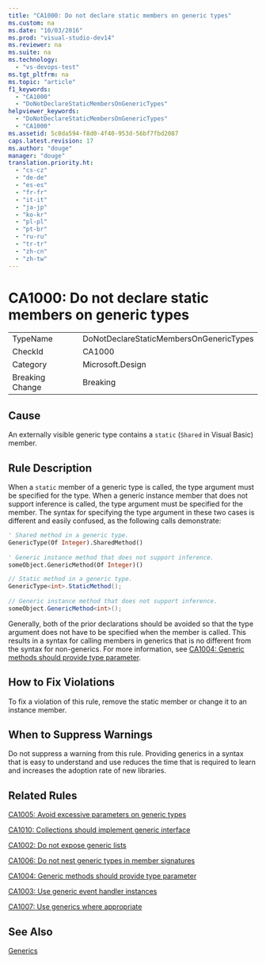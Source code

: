 ```yaml
---
title: "CA1000: Do not declare static members on generic types"
ms.custom: na
ms.date: "10/03/2016"
ms.prod: "visual-studio-dev14"
ms.reviewer: na
ms.suite: na
ms.technology: 
  - "vs-devops-test"
ms.tgt_pltfrm: na
ms.topic: "article"
f1_keywords: 
  - "CA1000"
  - "DoNotDeclareStaticMembersOnGenericTypes"
helpviewer_keywords: 
  - "DoNotDeclareStaticMembersOnGenericTypes"
  - "CA1000"
ms.assetid: 5c0da594-f8d0-4f40-953d-56bf7fbd2087
caps.latest.revision: 17
ms.author: "douge"
manager: "douge"
translation.priority.ht: 
  - "cs-cz"
  - "de-de"
  - "es-es"
  - "fr-fr"
  - "it-it"
  - "ja-jp"
  - "ko-kr"
  - "pl-pl"
  - "pt-br"
  - "ru-ru"
  - "tr-tr"
  - "zh-cn"
  - "zh-tw"
---
```

# CA1000: Do not declare static members on generic types
|||  
|-|-|  
|TypeName|DoNotDeclareStaticMembersOnGenericTypes|  
|CheckId|CA1000|  
|Category|Microsoft.Design|  
|Breaking Change|Breaking|  
  
## Cause  
 An externally visible generic type contains a `static` (`Shared` in Visual Basic) member.  
  
## Rule Description  
 When a `static` member of a generic type is called, the type argument must be specified for the type. When a generic instance member that does not support inference is called, the type argument must be specified for the member. The syntax for specifying the type argument in these two cases is different and easily confused, as the following calls demonstrate:  
  
```vb  
' Shared method in a generic type.  
GenericType(Of Integer).SharedMethod()  
  
' Generic instance method that does not support inference.  
someObject.GenericMethod(Of Integer)()  
```  
  
```c#  
// Static method in a generic type.  
GenericType<int>.StaticMethod();  
  
// Generic instance method that does not support inference.  
someObject.GenericMethod<int>();  
```  
  
 Generally, both of the prior declarations should be avoided so that the type argument does not have to be specified when the member is called. This results in a syntax for calling members in generics that is no different from the syntax for non-generics. For more information, see [CA1004: Generic methods should provide type parameter](../codequality/ca1004--generic-methods-should-provide-type-parameter.md).  
  
## How to Fix Violations  
 To fix a violation of this rule, remove the static member or change it to an instance member.  
  
## When to Suppress Warnings  
 Do not suppress a warning from this rule. Providing generics in a syntax that is easy to understand and use reduces the time that is required to learn and increases the adoption rate of new libraries.  
  
## Related Rules  
 [CA1005: Avoid excessive parameters on generic types](../codequality/ca1005--avoid-excessive-parameters-on-generic-types.md)  
  
 [CA1010: Collections should implement generic interface](../codequality/ca1010--collections-should-implement-generic-interface.md)  
  
 [CA1002: Do not expose generic lists](../codequality/ca1002--do-not-expose-generic-lists.md)  
  
 [CA1006: Do not nest generic types in member signatures](../codequality/ca1006--do-not-nest-generic-types-in-member-signatures.md)  
  
 [CA1004: Generic methods should provide type parameter](../codequality/ca1004--generic-methods-should-provide-type-parameter.md)  
  
 [CA1003: Use generic event handler instances](../codequality/ca1003--use-generic-event-handler-instances.md)  
  
 [CA1007: Use generics where appropriate](../codequality/ca1007--use-generics-where-appropriate.md)  
  
## See Also  
 [Generics](../Topic/Generics%20\(C%23%20Programming%20Guide\).md)